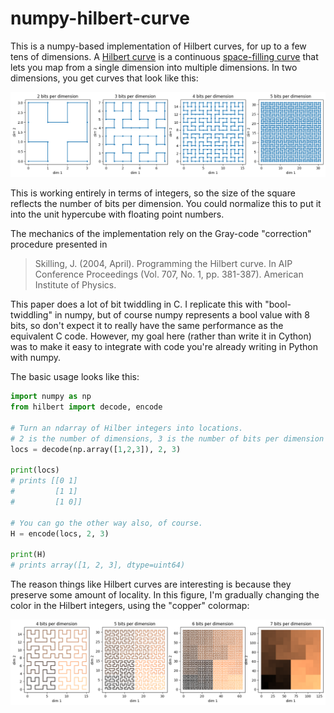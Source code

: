 # numpy-hilbert-curve

This is a numpy-based implementation of Hilbert curves, for up to a few tens of
dimensions. A [Hilbert curve](https://en.wikipedia.org/wiki/Hilbert_curve) is a
continuous
[space-filling curve](https://en.wikipedia.org/wiki/Space-filling_curve)
that lets you map from a single dimension into multiple dimensions.
In two dimensions, you get curves that look like this:

![2d Hilbert Curves](examples/example_2d.png)

This is working entirely in terms of integers, so the size of the square
reflects the number of bits per dimension. You could normalize this to put it
into the unit hypercube with floating point numbers.

The mechanics of the implementation rely on the Gray-code "correction"
procedure presented in

> Skilling, J. (2004, April). Programming the Hilbert curve. In AIP Conference
>    Proceedings (Vol. 707, No. 1, pp. 381-387). American Institute of Physics.

This paper does a lot of bit twiddling in C.  I replicate this with
"bool-twiddling" in numpy, but of course numpy represents a bool value with 8
bits, so don't expect it to really have the same performance as the equivalent
C code.  However, my goal here (rather than write it in Cython) was to make it
easy to integrate with code you're already writing in Python with numpy.

The basic usage looks like this:
```python
import numpy as np
from hilbert import decode, encode

# Turn an ndarray of Hilber integers into locations.
# 2 is the number of dimensions, 3 is the number of bits per dimension
locs = decode(np.array([1,2,3]), 2, 3)

print(locs)
# prints [[0 1]
#         [1 1]
#         [1 0]]

# You can go the other way also, of course.
H = encode(locs, 2, 3)

print(H)
# prints array([1, 2, 3], dtype=uint64)
```
The reason things like Hilbert curves are interesting is because they preserve
some amount of locality.  In this figure, I'm gradually changing the color in
the Hilbert integers, using the "copper" colormap:

![2d Color Hilbert Curves](examples/example_2d_color.png)
